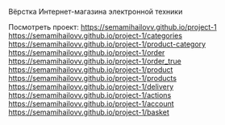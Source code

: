 Вёрстка Интернет-магазина электронной техники

Посмотреть проект:
https://semamihailovv.github.io/project-1
https://semamihailovv.github.io/project-1/categories
https://semamihailovv.github.io/project-1/product-category
https://semamihailovv.github.io/project-1/order
https://semamihailovv.github.io/project-1/order_true
https://semamihailovv.github.io/project-1/product
https://semamihailovv.github.io/project-1/products
https://semamihailovv.github.io/project-1/delivery
https://semamihailovv.github.io/project-1/actions
https://semamihailovv.github.io/project-1/account
https://semamihailovv.github.io/project-1/basket
